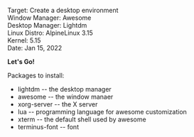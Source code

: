 Target: Create a desktop environment  
Window Manager: Awesome  
Desktop Manager: Lightdm  
Linux Distro: AlpineLinux 3.15  
Kernel: 5.15   
Date: Jan 15, 2022


**Let's Go!**


Packages to install:
* lightdm       -- the desktop manager
* awesome       -- the window manaer
* xorg-server   -- the X server
* lua           -- programming language for awesome customization
* xterm         -- the default shell used by awesome
* terminus-font -- font
